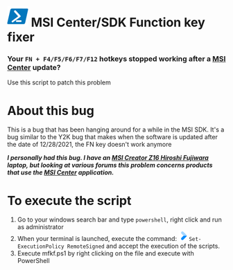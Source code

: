 # ![pwsh](/icon/powershell.png) MSI Center/SDK Function key fixer
### Your `FN + F4/F5/F6/F7/F12` hotkeys stopped working after a [MSI Center](https://www.microsoft.com/store/productId/9NQ4LGT81KGC) update?
Use this script to patch this problem

# About this bug
This is a bug that has been hanging around for a while in the MSI SDK. It's a bug similar to the Y2K bug that makes when the software is updated after the date of 12/28/2021, the FN key doesn't work anymore

**_I personally had this bug. I have an [MSI Creator Z16 Hiroshi Fujiwara](https://fr.msi.com/Content-Creation/Creator-Z16-Hiroshi-Fujiwara-A11UX/Overview) laptop, but looking at various forums this problem concerns products that use the [MSI Center](https://www.microsoft.com/store/productId/9NQ4LGT81KGC) application._**

# To execute the script
1. Go to your windows search bar and type `powershell`, right click and run as administrator
2. When your terminal is launched, execute the command: [![chevron](/icon/chevron.png)](https://learn.microsoft.com/en-us/powershell/module/microsoft.powershell.core/about/about_execution_policies?view=powershell-7.3)`Set-ExecutionPolicy RemoteSigned` and accept the execution of the scripts.
3. Execute mfkf.ps1 by right clicking on the file and execute with PowerShell

